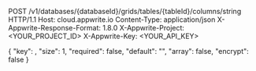 POST /v1/databases/{databaseId}/grids/tables/{tableId}/columns/string HTTP/1.1
Host: cloud.appwrite.io
Content-Type: application/json
X-Appwrite-Response-Format: 1.8.0
X-Appwrite-Project: <YOUR_PROJECT_ID>
X-Appwrite-Key: <YOUR_API_KEY>

{
  "key": ,
  "size": 1,
  "required": false,
  "default": "<DEFAULT>",
  "array": false,
  "encrypt": false
}
